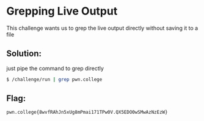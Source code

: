 # Grepping Live Output

This challenge wants us to grep the live output directly without saving it to a file

## Solution:

just pipe the command to grep directly

```sh
$ /challenge/run | grep pwn.college
```

## Flag: 

```
pwn.college{8wvfRAhJn5xUg8mPmai171TPw0V.QX5EDO0wSMwAzNzEzW}
```



